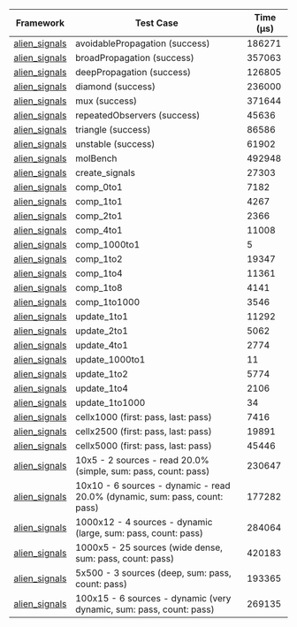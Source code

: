 | Framework | Test Case | Time (μs) |
| --- | --- | --- |
| [alien_signals](https://github.com/medz/alien-signals-dart) | avoidablePropagation (success) | 186271 |
| [alien_signals](https://github.com/medz/alien-signals-dart) | broadPropagation (success) | 357063 |
| [alien_signals](https://github.com/medz/alien-signals-dart) | deepPropagation (success) | 126805 |
| [alien_signals](https://github.com/medz/alien-signals-dart) | diamond (success) | 236000 |
| [alien_signals](https://github.com/medz/alien-signals-dart) | mux (success) | 371644 |
| [alien_signals](https://github.com/medz/alien-signals-dart) | repeatedObservers (success) | 45636 |
| [alien_signals](https://github.com/medz/alien-signals-dart) | triangle (success) | 86586 |
| [alien_signals](https://github.com/medz/alien-signals-dart) | unstable (success) | 61902 |
| [alien_signals](https://github.com/medz/alien-signals-dart) | molBench | 492948 |
| [alien_signals](https://github.com/medz/alien-signals-dart) | create_signals | 27303 |
| [alien_signals](https://github.com/medz/alien-signals-dart) | comp_0to1 | 7182 |
| [alien_signals](https://github.com/medz/alien-signals-dart) | comp_1to1 | 4267 |
| [alien_signals](https://github.com/medz/alien-signals-dart) | comp_2to1 | 2366 |
| [alien_signals](https://github.com/medz/alien-signals-dart) | comp_4to1 | 11008 |
| [alien_signals](https://github.com/medz/alien-signals-dart) | comp_1000to1 | 5 |
| [alien_signals](https://github.com/medz/alien-signals-dart) | comp_1to2 | 19347 |
| [alien_signals](https://github.com/medz/alien-signals-dart) | comp_1to4 | 11361 |
| [alien_signals](https://github.com/medz/alien-signals-dart) | comp_1to8 | 4141 |
| [alien_signals](https://github.com/medz/alien-signals-dart) | comp_1to1000 | 3546 |
| [alien_signals](https://github.com/medz/alien-signals-dart) | update_1to1 | 11292 |
| [alien_signals](https://github.com/medz/alien-signals-dart) | update_2to1 | 5062 |
| [alien_signals](https://github.com/medz/alien-signals-dart) | update_4to1 | 2774 |
| [alien_signals](https://github.com/medz/alien-signals-dart) | update_1000to1 | 11 |
| [alien_signals](https://github.com/medz/alien-signals-dart) | update_1to2 | 5774 |
| [alien_signals](https://github.com/medz/alien-signals-dart) | update_1to4 | 2106 |
| [alien_signals](https://github.com/medz/alien-signals-dart) | update_1to1000 | 34 |
| [alien_signals](https://github.com/medz/alien-signals-dart) | cellx1000 (first: pass, last: pass) | 7416 |
| [alien_signals](https://github.com/medz/alien-signals-dart) | cellx2500 (first: pass, last: pass) | 19891 |
| [alien_signals](https://github.com/medz/alien-signals-dart) | cellx5000 (first: pass, last: pass) | 45446 |
| [alien_signals](https://github.com/medz/alien-signals-dart) | 10x5 - 2 sources - read 20.0% (simple, sum: pass, count: pass) | 230647 |
| [alien_signals](https://github.com/medz/alien-signals-dart) | 10x10 - 6 sources - dynamic - read 20.0% (dynamic, sum: pass, count: pass) | 177282 |
| [alien_signals](https://github.com/medz/alien-signals-dart) | 1000x12 - 4 sources - dynamic (large, sum: pass, count: pass) | 284064 |
| [alien_signals](https://github.com/medz/alien-signals-dart) | 1000x5 - 25 sources (wide dense, sum: pass, count: pass) | 420183 |
| [alien_signals](https://github.com/medz/alien-signals-dart) | 5x500 - 3 sources (deep, sum: pass, count: pass) | 193365 |
| [alien_signals](https://github.com/medz/alien-signals-dart) | 100x15 - 6 sources - dynamic (very dynamic, sum: pass, count: pass) | 269135 |
